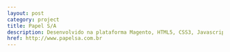 ```yaml
---
layout: post
category: project
title: Papel S/A
description: Desenvolvido na plataforma Magento, HTML5, CSS3, Javascript, PHP, Responsivo
href: http://www.papelsa.com.br
---
```

